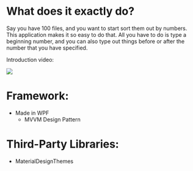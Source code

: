 # What does it exactly do?

Say you have 100 files, and you want to start sort them out by numbers. This application makes it so easy to do that. 
All you have to do is type a beginning number, and you can also type out things before or after the number that you have specified.


Introduction video:

[![](https://user-images.githubusercontent.com/71935713/109394087-d345fa80-792d-11eb-93e0-465885a79a83.png)](https://www.youtube.com/watch?v=M44ZGB6M3R4)


# Framework:
* Made in WPF
     * MVVM Design Pattern
 
 # Third-Party Libraries:
 * MaterialDesignThemes
